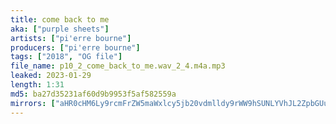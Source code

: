 ```yaml
---
title: come back to me
aka: ["purple sheets"]
artists: ["pi'erre bourne"]
producers: ["pi'erre bourne"]
tags: ["2018", "OG file"]
file_name: p10_2_come_back_to_me.wav_2_4.m4a.mp3
leaked: 2023-01-29
length: 1:31
md5: ba27d35231af60d9b9953f5af582559a
mirrors: ["aHR0cHM6Ly9rcmFrZW5maWxlcy5jb20vdmlldy9rWW9hSUNLYVhJL2ZpbGUuaHRtbA==", "aHR0cHM6Ly9kYnJlZS5vcmcvdi9jYWUwNmU="]
---
```

